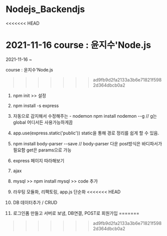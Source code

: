 # Nodejs_Backendjs
<<<<<<< HEAD

2021-11-16 course : 윤지수'Node.js
=======
2021-11-16 ~

course : 윤지수'Node.js
>>>>>>> ad9fb9d2fa2133a3b6e71821f5982d364dbcb0a2

1. npm init >> 설정

2. npm install -s express

3. 자동으로 감지해서 수정해주는 - nodemon 
        npm install nodemon --g // g는 global 어디서든 사용가능하게끔
        
4. app.use(express.static('public'))
        static을 통해 경로 정리를 쉽게 할 수 있음.

5. npm install body-parser --save // body-parser 다운 
        post방식은 바디파서가 필요함 
        get은 params으로 가능 

6. express 페이지 따라해보기

7. ajax

8. mysql  >> npm install mysql >> code 추가 

9. 라우팅 모듈화, 리팩토링, app.js 단순화
<<<<<<< HEAD

10. DB 데이터추가  / CRUD

11. 로그인폼 만들고 서버로 보냄, DB연결, POST로 회원가입 
=======
>>>>>>> ad9fb9d2fa2133a3b6e71821f5982d364dbcb0a2
